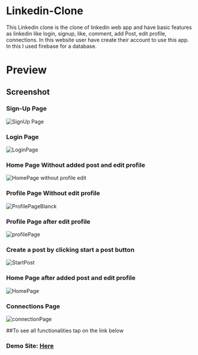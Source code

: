 # Linkedin-Clone
This Linkedin clone is the clone of linkedin web app and have basic features as linkedin like login, signup, like, comment, add Post, edit profile, connections. In this website user have create their account to use this app. In this I used firebase for a database.

# Preview
## Screenshot

### Sign-Up Page
![SignUp Page](https://user-images.githubusercontent.com/120785266/230793651-26347b1e-498c-406e-ab2f-0999d4122a94.PNG)

### Login Page
![LoginPage](https://user-images.githubusercontent.com/120785266/230793647-71a8b9bd-08e2-4f8d-84cf-d1ce572c79e3.PNG)

### Home Page Without added post and edit profile
![HomePage without profile edit](https://user-images.githubusercontent.com/120785266/230793642-4e9dc72d-d325-464a-be7b-99761a707cd1.PNG)

### Profile Page Without edit profile
![ProfilePageBlanck](https://user-images.githubusercontent.com/120785266/230793650-c7bb1be0-f870-4b57-b4ce-284416447acd.PNG)

### Profile Page after edit profile
![profilePage](https://user-images.githubusercontent.com/120785266/230793649-ee3e24fd-aee1-41eb-bd1e-4de88c301eb0.PNG)

### Create a post by clicking start a post button
![StartPost](https://user-images.githubusercontent.com/120785266/230793652-92a21b87-3571-4134-9102-b935eec5e6da.PNG)

### Home Page after added post and edit profile
![HomePage](https://user-images.githubusercontent.com/120785266/230793645-29990e59-10f6-47b8-b0f5-ba139e36326c.PNG)

### Connections Page
![connectionPage](https://user-images.githubusercontent.com/120785266/230793641-0336d96c-5fd0-4d5c-95e7-0b46764c40af.PNG)

##To see all functionalities tap on the link below
### Demo Site: [Here](https://linkedin-clone-hifzurrehman.netlify.app)
